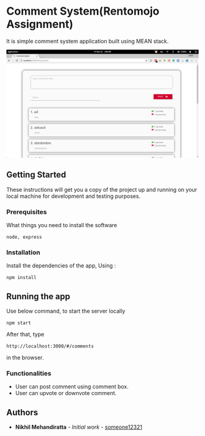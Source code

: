 # Comment System(Rentomojo Assignment)

It is simple comment system application built using MEAN stack.


![Screenshot](1.png)

## Getting Started

These instructions will get you a copy of the project up and running on your local machine for development and testing purposes.

### Prerequisites

What things you need to install the software

```
node, express
```

### Installation

Install the dependencies of the app, Using :
```
npm install
```

## Running the app

Use below command, to start the server locally
```
npm start
```
After that, type 
```
http://localhost:3000/#/comments
```
in the browser.

### Functionalities

* User can post comment using comment box.
* User can upvote or downvote comment.

## Authors

* **Nikhil Mehandiratta** - *Initial work* - [someone12321](https://github.com/someone12321)
